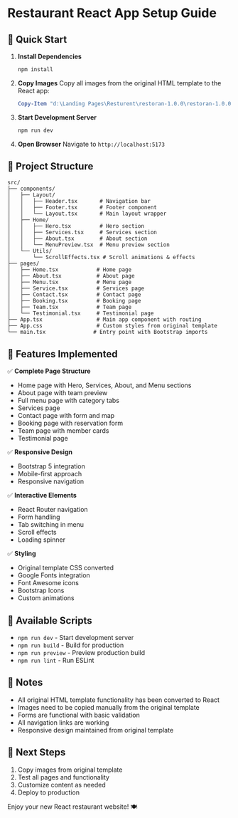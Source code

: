 # Restaurant React App Setup Guide

## 🚀 Quick Start

1. **Install Dependencies**
   ```bash
   npm install
   ```

2. **Copy Images**
   Copy all images from the original HTML template to the React app:
   ```powershell
   Copy-Item "d:\Landing Pages\Resturent\restoran-1.0.0\restoran-1.0.0\img\*" -Destination "d:\Landing Pages\Resturent\resturent\public\img\" -Recurse
   ```

3. **Start Development Server**
   ```bash
   npm run dev
   ```

4. **Open Browser**
   Navigate to `http://localhost:5173`

## 📁 Project Structure

```
src/
├── components/
│   ├── Layout/
│   │   ├── Header.tsx       # Navigation bar
│   │   ├── Footer.tsx       # Footer component
│   │   └── Layout.tsx       # Main layout wrapper
│   ├── Home/
│   │   ├── Hero.tsx         # Hero section
│   │   ├── Services.tsx     # Services section
│   │   ├── About.tsx        # About section
│   │   └── MenuPreview.tsx  # Menu preview section
│   └── Utils/
│       └── ScrollEffects.tsx # Scroll animations & effects
├── pages/
│   ├── Home.tsx            # Home page
│   ├── About.tsx           # About page
│   ├── Menu.tsx            # Menu page
│   ├── Service.tsx         # Services page
│   ├── Contact.tsx         # Contact page
│   ├── Booking.tsx         # Booking page
│   ├── Team.tsx            # Team page
│   └── Testimonial.tsx     # Testimonial page
├── App.tsx                 # Main app component with routing
├── App.css                 # Custom styles from original template
└── main.tsx               # Entry point with Bootstrap imports
```

## 🎨 Features Implemented

✅ **Complete Page Structure**
- Home page with Hero, Services, About, and Menu sections
- About page with team preview
- Full menu page with category tabs
- Services page
- Contact page with form and map
- Booking page with reservation form
- Team page with member cards
- Testimonial page

✅ **Responsive Design**
- Bootstrap 5 integration
- Mobile-first approach
- Responsive navigation

✅ **Interactive Elements**
- React Router navigation
- Form handling
- Tab switching in menu
- Scroll effects
- Loading spinner

✅ **Styling**
- Original template CSS converted
- Google Fonts integration
- Font Awesome icons
- Bootstrap Icons
- Custom animations

## 🔧 Available Scripts

- `npm run dev` - Start development server
- `npm run build` - Build for production
- `npm run preview` - Preview production build
- `npm run lint` - Run ESLint

## 📝 Notes

- All original HTML template functionality has been converted to React
- Images need to be copied manually from the original template
- Forms are functional with basic validation
- All navigation links are working
- Responsive design maintained from original template

## 🎯 Next Steps

1. Copy images from original template
2. Test all pages and functionality
3. Customize content as needed
4. Deploy to production

Enjoy your new React restaurant website! 🍽️
